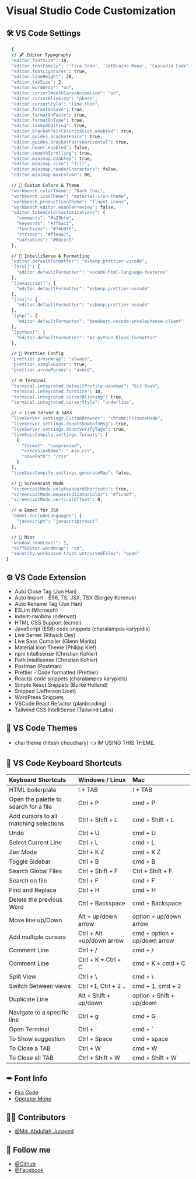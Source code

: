 # Visual Studio Code Customization

## 🛠 VS Code Settings

```bash
  {
  // 🖋️ Editor Typography
  "editor.fontSize": 18,
  "editor.fontFamily": "'Fira Code', 'JetBrains Mono', 'Cascadia Code', monospace",
  "editor.fontLigatures": true,
  "editor.lineHeight": 28,
  "editor.tabSize": 2,
  "editor.wordWrap": "on",
  "editor.cursorSmoothCaretAnimation": "on",
  "editor.cursorBlinking": "phase",
  "editor.cursorStyle": "line-thin",
  "editor.formatOnSave": true,
  "editor.formatOnPaste": true,
  "editor.formatOnType": true,
  "editor.linkedEditing": true,
  "editor.bracketPairColorization.enabled": true,
  "editor.guides.bracketPairs": true,
  "editor.guides.bracketPairsHorizontal": true,
  "editor.hover.enabled": false,
  "editor.smoothScrolling": true,
  "editor.minimap.enabled": true,
  "editor.minimap.size": "fill",
  "editor.minimap.renderCharacters": false,
  "editor.minimap.maxColumn": 80,

  // 🎨 Custom Colors & Theme
  "workbench.colorTheme": "Dark Chai",
  "workbench.iconTheme": "material-icon-theme",
  "workbench.productIconTheme": "fluent-icons",
  "workbench.editor.enablePreview": false,
  "editor.tokenColorCustomizations": {
    "comments": "#a29bfe",
    "keywords": "#ff6ac1",
    "functions": "#74b9ff",
    "strings": "#ffeaa7",
    "variables": "#00cec9"
  },

  // 🧠 IntelliSense & Formatting
  "editor.defaultFormatter": "esbenp.prettier-vscode",
  "[html]": {
    "editor.defaultFormatter": "vscode.html-language-features"
  },
  "[javascript]": {
    "editor.defaultFormatter": "esbenp.prettier-vscode"
  },
  "[css]": {
    "editor.defaultFormatter": "esbenp.prettier-vscode"
  },
  "[php]": {
    "editor.defaultFormatter": "bmewburn.vscode-intelephense-client"
  },
  "[python]": {
    "editor.defaultFormatter": "ms-python.black-formatter"
  },

  // 🧪 Prettier Config
  "prettier.proseWrap": "always",
  "prettier.singleQuote": true,
  "prettier.arrowParens": "avoid",

  // 🌐 Terminal
  "terminal.integrated.defaultProfile.windows": "Git Bash",
  "terminal.integrated.fontSize": 18,
  "terminal.integrated.cursorBlinking": true,
  "terminal.integrated.cursorStyle": "underline",

  // 🔥 Live Server & SASS
  "liveServer.settings.CustomBrowser": "chrome:PrivateMode",
  "liveServer.settings.donotShowInfoMsg": true,
  "liveServer.settings.donotVerifyTags": true,
  "liveSassCompile.settings.formats": [
    {
      "format": "compressed",
      "extensionName": ".min.css",
      "savePath": "/css"
    }
  ],
  "liveSassCompile.settings.generateMap": false,

  // 📸 Screencast Mode
  "screencastMode.onlyKeyboardShortcuts": true,
  "screencastMode.mouseIndicatorColor": "#f1c40f",
  "screencastMode.verticalOffset": 0,

  // ⚙️ Emmet for JSX
  "emmet.includeLanguages": {
    "javascript": "javascriptreact"
  },

  // 🧼 Misc
  "window.zoomLevel": 1,
  "diffEditor.wordWrap": "on",
  "security.workspace.trust.untrustedFiles": "open"
}


```

## ⚙️ VS Code Extension

- Auto Close Tag (Jun Han)
- Auto Import - ES6, TS, JSX, TSX (Sergey Korenuk)
- Auto Rename Tag (Jun Han)
- ESLint (Microsoft)
- indent-rainbow (oderwat)
- HTML CSS Support (ecmel)
- JavaScript (ES6) code snippets (charalampos karypidis)
- Live Server (Ritwick Dey)
- Live Sass Compiler (Glenn Marks)
- Material Icon Theme (Philipp Kief)
- npm Intellisense (Christian Kohler)
- Path Intellisense (Christian Kohler)
- Postman (Postman)
- Prettier - Code formatted (Prettier)
- Reactjs code snippets (charalampos karypidis)
- Simple React Snippets (Burke Holland)
- Snipped (Jefferson Licet)
- WordPress Snippets
- VSCode React Refactor (planbcoding)
- Tailwind CSS IntelliSense (Tailwind Labs)

## 🎨 VS Code Themes

- chai theme (hitesh choudhary) 👈 IM USING THIS THEME.

## 🔑 VS Code Keyboard Shortcuts

| Keyboard Shortcuts                     | Windows / Linux           | Mac                          |
| :------------------------------------- | :------------------------ | :--------------------------- |
| HTML boilerplate                       | ! + TAB                   | ! + TAB                      |
| Open the palette to search for a file  | Ctrl + P                  | cmd + P                      |
| Add cursors to all matching selections | Ctrl + Shift + L          | cmd + Shift + L              |
| Undo                                   | Ctrl + U                  | cmd + U                      |
| Select Current Line                    | Ctrl + L                  | cmd + L                      |
| Zen Mode                               | Ctrl + K Z                | cmd + K Z                    |
| Toggle Sidebar                         | Ctrl + B                  | cmd + B                      |
| Search Global Files                    | Ctrl + Shift + F          | Ctrl + Shift + F             |
| Search on file                         | Ctrl + F                  | cmd + F                      |
| Find and Replace                       | Ctrl + H                  | cmd + H                      |
| Delete the previous Word               | Ctrl + Backspace          | cmd + Backspace              |
| Move line up/Down                      | Alt + up/down arrow       | option + up/down arrow       |
| Add multiple cursors                   | Ctrl + Alt +up/down arrow | cmd + option + up/down arrow |
| Comment Line                           | Ctrl + /                  | cmd + /                      |
| Comment Line                           | Ctrl + K + Ctrl + C       | cmd + K + cmd + C            |
| Split View                             | Ctrl + \                  | cmd + \                      |
| Switch Between views                   | Ctrl +1, Ctrl + 2 ..      | cmd + 1, cmd + 2             |
| Duplicate Line                         | Alt + Shift + up/down     | option + Shift + up/down     |
| Navigate to a specific line            | Ctrl + g                  | cmd + G                      |
| Open Terminal                          | Ctrl + `                  | cmd + `                      |
| To Show suggestion                     | Ctrl + Space              | cmd + space                  |
| To Close a TAB                         | Ctrl + W                  | cmd + W                      |
| To Close all TAB                       | Ctrl + Shift + W          | cmd + Shift + W              |

## ✒ Font Info

- [Fira Code](https://fonts.google.com/specimen/Fira+Code)
- [Operator Mono](https://www.typography.com/fonts/operator/styles)

## 🧑‍💻 Contributors

- [@Md. Abdullah Junayed](https://github.com/abdullah-junayed)

## 🥰 Follow me

- [@Github](https://github.com/abdullah-junayed)
- [@Facebook](https://web.facebook.com/AbdullahJunayed771/)

